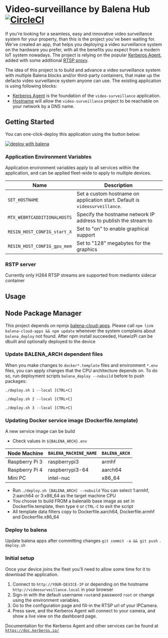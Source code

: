 # Video-surveillance by Balena Hub [![CircleCI](https://dl.circleci.com/status-badge/img/gh/b23prodtm/asecuritywebcam/tree/main.svg?style=svg)](https://dl.circleci.com/status-badge/redirect/gh/b23prodtm/asecuritywebcam/tree/main)

If you're looking for a seamless, easy and innovative video surveillance system for your property, than this is the project you've been waiting for. We've created an app, that helps you deploying a video surveillance system on the hardware you prefer, with all the benefits you expect from a modern IoT system nowadays. The project is relying on the popular [Kerberos Agent](https://github.com/kerberos-io/agent), added with some additional [RTSP proxy](https://github.com/kerberos-io/camera-to-rtsp).

The idea of this project is to build and advance a video surveillance system with multiple Balena blocks and/or third-party containers, that make up the defacto video surveillance system anyone can use. The existing application is using following blocks:

- [Kerberos Agent](https://hub.balena.io/blocks/2064662/agent) is the foundation of the `video-surveillance` application.
- [Hostname](https://hub.balena.io/blocks/1918778/hostname-armv7hf) will allow the `video-surveillance` project to be reachable on your network by a DNS name.

## Getting Started

You can one-click-deploy this application using the button below:

[![deploy with balena](https://balena.io/deploy.svg)](https://dashboard.balena-cloud.com/deploy?repoUrl=https://github.com/b23prodtm/asecuritywebcam)

### Application Environment Variables

Application environment variables apply to all services within the application, and can be applied fleet-wide to apply to multiple devices.

| Name           | Description                                                                 |
| -------------- | --------------------------------------------- |
| `SET_HOSTNAME` | Set a custom hostname on application start. Default is `videosurveillance`. |
| `MTX_WEBRTCADDITIONALHOSTS` | Specify the hostname network IP address to publish the stream to |
| `RESIN_HOST_CONFIG_start_X`| Set to "on" to enable graphical support |
| `RESIN_HOST_CONFIG_gpu_mem` | Set to "128" megabytes for the graphics |

### RSTP server
Currently only H264 RTSP streams are supported from mediamtx sidecar container

## Usage

## Node Package Manager

  This project depends on npmjs [balena-cloud-apps](https://www.npmjs.com/package/balena-cloud-apps). Please call
  `npm link balena-cloud-apps && npm update`
  whenever the system complains about `balena_deploy` not found.
After npm install succeeded, HuewizPi can be dbuilt and optionally deployed to the device

### Update BALENA_ARCH dependent files

When you make changes to `docker*.template` files and environment `*.env` files, you can apply changes that the CPU architecture depends on. To do so, run
deployment scripts `balena_deploy --nobuild` before to push packages:
``` Updates armhf files
./deploy.sh 1 --local [CTRL+C]
```
``` Updates aarch64 files
./deploy.sh 2 --local [CTRL+C]
```
```  Updates x86_64 files
./deploy.sh 3 --local [CTRL+C]
```

### Updating Docker service image (Dockerfile.template)

A new service image can be build
- Check values in `${BALENA_ARCH}.env`
  
| Node Machine   | `BALENA_MACHINE_NAME` | `BALENA_ARCH` |
| ------------ | -------------------- | ------------- |
| Raspberry Pi 3 | raspberrypi3           | armhf |
| Raspberry Pi 4 | raspberrypi3-64       | aarch64 |
| Mini PC        | intel-nuc             | x86_64 |

- Run `./deploy.sh [BALENA_ARCH] --nobuild`
  You can select 1:armhf, 2:aarch64 or 3:x86_64 as the target machine CPU
- You choose to build FROM a balenalib base image as set in Dockerfile.template, then type `0` or `CTRL-C` to exit the script
- All template data filters copy to Dockerfile.aarch64, Dockerfile.armhf and Dockerfile.x86_64

### Deploy to balena
Update balena apps after committing changes `git commit -a && git push`
  `. deploy.sh`

### Initial setup

Once your device joins the fleet you'll need to allow some time for it to download the application.

1. Connect to `http://YOUR-DEVICE-IP` or depending on the hostname `http://videosurveillance.local` in your browser
2. Sign-in with the default username `root`and password `root` or change using the environment variables.
3. Go to the configuration page and fill-in the RTSP url of your IPCamera.
4. Press save, and the Kerberos Agent will connect to your camera, and show a live view on the dashboard page.

Documentation for the Kerberos Agent and other services can be found at [`https://doc.kerberos.io/`](https://doc.kerberos.io/)
